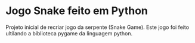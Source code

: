 # Jogo Snake feito em Python
 
 Projeto inicial de recriar jogo da serpente (Snake Game).
 Este jogo foi feito ultilando a biblioteca pygame da linguagem python.
